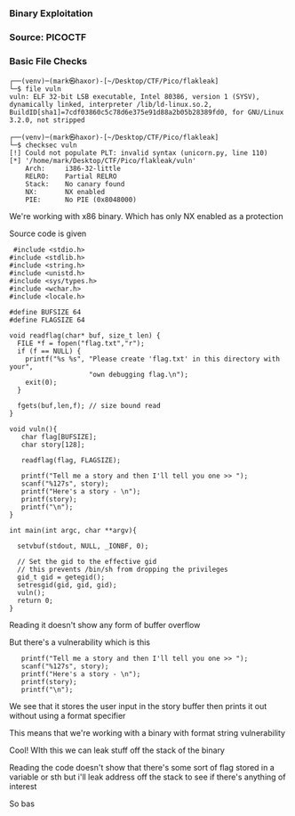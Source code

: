 ### Binary Exploitation

### Source: PICOCTF

### Basic File Checks

```
┌──(venv)─(mark㉿haxor)-[~/Desktop/CTF/Pico/flakleak]
└─$ file vuln
vuln: ELF 32-bit LSB executable, Intel 80386, version 1 (SYSV), dynamically linked, interpreter /lib/ld-linux.so.2, BuildID[sha1]=7cdf03860c5c78d6e375e91d88a2b05b28389fd0, for GNU/Linux 3.2.0, not stripped
                                                                                                        
┌──(venv)─(mark㉿haxor)-[~/Desktop/CTF/Pico/flakleak]
└─$ checksec vuln
[!] Could not populate PLT: invalid syntax (unicorn.py, line 110)
[*] '/home/mark/Desktop/CTF/Pico/flakleak/vuln'
    Arch:     i386-32-little
    RELRO:    Partial RELRO
    Stack:    No canary found
    NX:       NX enabled
    PIE:      No PIE (0x8048000)
```

We're working with x86 binary. Which has only NX enabled as a protection

Source code is given

```
 #include <stdio.h>
#include <stdlib.h>
#include <string.h>
#include <unistd.h>
#include <sys/types.h>
#include <wchar.h>
#include <locale.h>

#define BUFSIZE 64
#define FLAGSIZE 64

void readflag(char* buf, size_t len) {
  FILE *f = fopen("flag.txt","r");
  if (f == NULL) {
    printf("%s %s", "Please create 'flag.txt' in this directory with your",
                    "own debugging flag.\n");
    exit(0);
  }

  fgets(buf,len,f); // size bound read
}

void vuln(){
   char flag[BUFSIZE];
   char story[128];

   readflag(flag, FLAGSIZE);

   printf("Tell me a story and then I'll tell you one >> ");
   scanf("%127s", story);
   printf("Here's a story - \n");
   printf(story);
   printf("\n");
}

int main(int argc, char **argv){

  setvbuf(stdout, NULL, _IONBF, 0);
  
  // Set the gid to the effective gid
  // this prevents /bin/sh from dropping the privileges
  gid_t gid = getegid();
  setresgid(gid, gid, gid);
  vuln();
  return 0;
}
```


Reading it doesn't show any form of buffer overflow 

But there's a vulnerability which is this 

```
   printf("Tell me a story and then I'll tell you one >> ");
   scanf("%127s", story);
   printf("Here's a story - \n");
   printf(story);
   printf("\n");
 ```
 
We see that it stores the user input in the story buffer then prints it out without using a format specifier

This means that we're working with a binary with format string vulnerability

Cool! WIth this we can leak stuff off the stack of the binary

Reading the code doesn't show that there's some sort of flag stored in a variable or sth but i'll leak address off the stack to see if there's anything of interest

So bas
